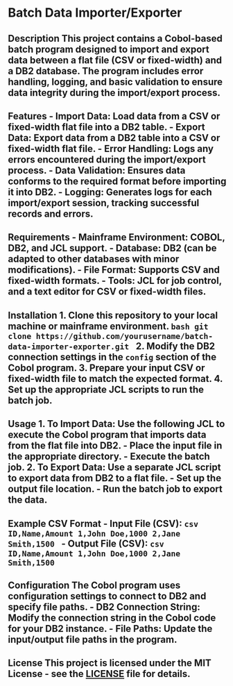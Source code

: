# Batch Data Importer/Exporter

## Description This project contains a Cobol-based batch program designed to import and export data between a flat file (CSV or fixed-width) and a DB2 database. The program includes error handling, logging, and basic validation to ensure data integrity during the import/export process.

## Features - **Import Data**: Load data from a CSV or fixed-width flat file into a DB2 table. - **Export Data**: Export data from a DB2 table into a CSV or fixed-width flat file. - **Error Handling**: Logs any errors encountered during the import/export process. - **Data Validation**: Ensures data conforms to the required format before importing it into DB2. - **Logging**: Generates logs for each import/export session, tracking successful records and errors.

## Requirements - **Mainframe Environment**: COBOL, DB2, and JCL support. - **Database**: DB2 (can be adapted to other databases with minor modifications). - **File Format**: Supports CSV and fixed-width formats. - **Tools**: JCL for job control, and a text editor for CSV or fixed-width files.

## Installation 1. Clone this repository to your local machine or mainframe environment. ```bash git clone https://github.com/yourusername/batch-data-importer-exporter.git ``` 2. Modify the DB2 connection settings in the `config` section of the Cobol program. 3. Prepare your input CSV or fixed-width file to match the expected format. 4. Set up the appropriate JCL scripts to run the batch job.

## Usage 1. **To Import Data**: Use the following JCL to execute the Cobol program that imports data from the flat file into DB2. - Place the input file in the appropriate directory. - Execute the batch job. 2. **To Export Data**: Use a separate JCL script to export data from DB2 to a flat file. - Set up the output file location. - Run the batch job to export the data.

## Example CSV Format - **Input File (CSV)**: ```csv ID,Name,Amount 1,John Doe,1000 2,Jane Smith,1500 ``` - **Output File (CSV)**: ```csv ID,Name,Amount 1,John Doe,1000 2,Jane Smith,1500 ```

## Configuration The Cobol program uses configuration settings to connect to DB2 and specify file paths. - **DB2 Connection String**: Modify the connection string in the Cobol code for your DB2 instance. - **File Paths**: Update the input/output file paths in the program.

## License This project is licensed under the MIT License - see the [LICENSE](LICENSE) file for details.
